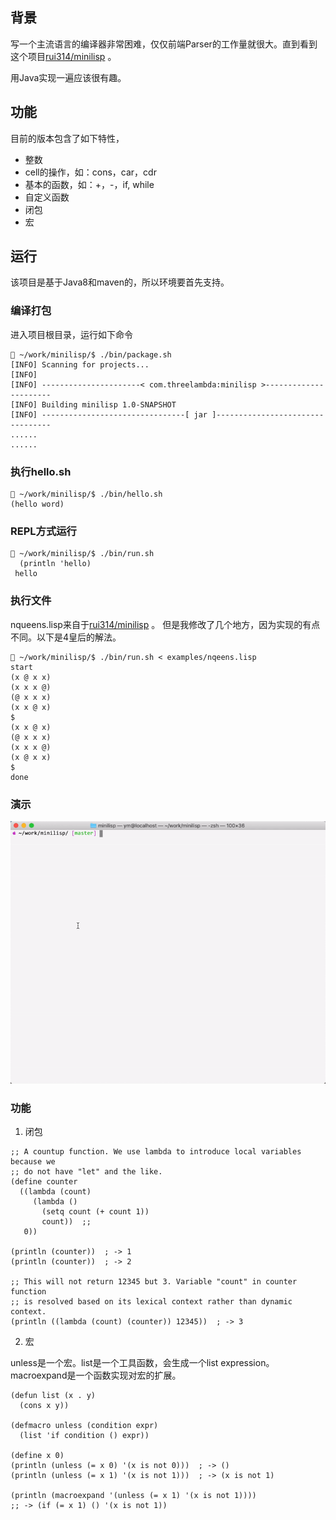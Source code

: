 
## 背景 ##

写一个主流语言的编译器非常困难，仅仅前端Parser的工作量就很大。直到看到
这个项目[rui314/minilisp](https://github.com/rui314/minilisp) 。

用Java实现一遍应该很有趣。

## 功能 ##

目前的版本包含了如下特性，

- 整数
- cell的操作，如：cons，car，cdr
- 基本的函数，如：+，-，if, while
- 自定义函数
- 闭包
- 宏

## 运行 ##

该项目是基于Java8和maven的，所以环境要首先支持。

### 编译打包 ###
 
进入项目根目录，运行如下命令

```
 ~/work/minilisp/$ ./bin/package.sh 
[INFO] Scanning for projects...
[INFO] 
[INFO] ----------------------< com.threelambda:minilisp >----------------------
[INFO] Building minilisp 1.0-SNAPSHOT
[INFO] --------------------------------[ jar ]---------------------------------
......
......

```

### 执行hello.sh ###

```
 ~/work/minilisp/$ ./bin/hello.sh                     
(hello word)
```

### REPL方式运行 ###

```
 ~/work/minilisp/$ ./bin/run.sh 
  (println 'hello)
 hello
```

### 执行文件 ###

nqueens.lisp来自于[rui314/minilisp](https://github.com/rui314/minilisp/blob/master/examples/nqueens.lisp) 。
但是我修改了几个地方，因为实现的有点不同。以下是4皇后的解法。


```
 ~/work/minilisp/$ ./bin/run.sh < examples/nqeens.lisp
start
(x @ x x)
(x x x @)
(@ x x x)
(x x @ x)
$
(x x @ x)
(@ x x x)
(x x x @)
(x @ x x)
$
done
```

### 演示 ###

![show_minilisp](./doc/show.gif)


### 功能 ###

1. 闭包


```
;; A countup function. We use lambda to introduce local variables because we
;; do not have "let" and the like.
(define counter
  ((lambda (count)
     (lambda ()
       (setq count (+ count 1))
       count))  ;;
   0))

(println (counter))  ; -> 1
(println (counter))  ; -> 2

;; This will not return 12345 but 3. Variable "count" in counter function
;; is resolved based on its lexical context rather than dynamic context.
(println ((lambda (count) (counter)) 12345))  ; -> 3
```

2. 宏

unless是一个宏。list是一个工具函数，会生成一个list expression。macroexpand是一个函数实现对宏的扩展。

```
(defun list (x . y)
  (cons x y))
  
(defmacro unless (condition expr)
  (list 'if condition () expr))
  
(define x 0)
(println (unless (= x 0) '(x is not 0)))  ; -> ()
(println (unless (= x 1) '(x is not 1)))  ; -> (x is not 1)

(println (macroexpand '(unless (= x 1) '(x is not 1))))
;; -> (if (= x 1) () '(x is not 1))
```